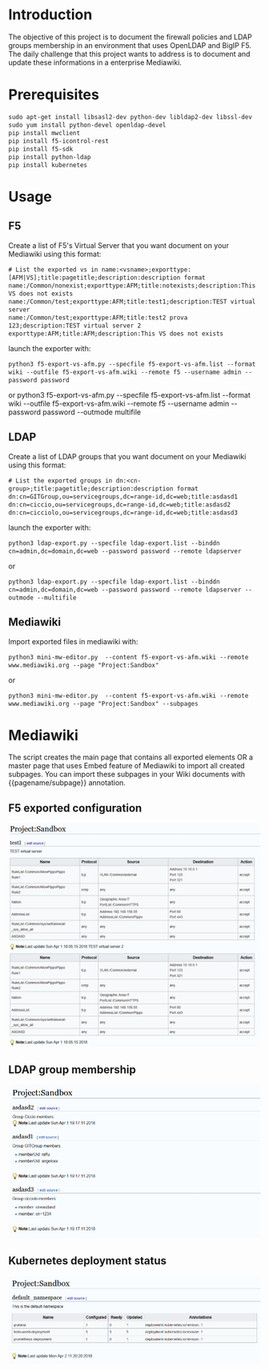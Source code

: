 # Introduction

The objective of this project is to document the firewall policies and LDAP groups membership in an environment that uses OpenLDAP and BigIP F5. The daily challenge that this project wants to address is to document and update these informations in a enterprise Mediawiki.

# Prerequisites

    sudo apt-get install libsasl2-dev python-dev libldap2-dev libssl-dev
    sudo yum install python-devel openldap-devel
    pip install mwclient
    pip install f5-icontrol-rest
    pip install f5-sdk
    pip install python-ldap
    pip install kubernetes

# Usage

## F5
Create a list of F5's Virtual Server that you want document on your Mediawiki using this format:

    # List the exported vs in name:<vsname>;exporttype:[AFM|VS];title:pagetitle;description:description format
    name:/Common/nonexist;exporttype:AFM;title:notexists;description:This VS does not exists
    name:/Common/test;exporttype:AFM;title:test1;description:TEST virtual server
    name:/Common/test;exporttype:AFM;title:test2 prova 123;description:TEST virtual server 2
    exporttype:AFM;title:AFM;description:This VS does not exists

launch the exporter with:

    python3 f5-export-vs-afm.py --specfile f5-export-vs-afm.list --format wiki --outfile f5-export-vs-afm.wiki --remote f5 --username admin --password password

or
    python3 f5-export-vs-afm.py --specfile f5-export-vs-afm.list --format wiki --outfile f5-export-vs-afm.wiki --remote f5 --username admin --password password --outmode multifile

## LDAP

Create a list of LDAP groups that you want document on your Mediawiki using this format:
    
    # List the exported groups in dn:<cn-group>;title:pagetitle;description:description format
    dn:cn=GITGroup,ou=servicegroups,dc=range-id,dc=web;title:asdasd1
    dn:cn=ciccio,ou=servicegroups,dc=range-id,dc=web;title:asdasd2
    dn:cn=cicciolo,ou=servicegroups,dc=range-id,dc=web;title:asdasd3

launch the exporter with:

    python3 ldap-export.py --specfile ldap-export.list --binddn cn=admin,dc=domain,dc=web --password password --remote ldapserver

or

    python3 ldap-export.py --specfile ldap-export.list --binddn cn=admin,dc=domain,dc=web --password password --remote ldapserver --outmode --multifile
## Mediawiki
Import exported files in mediawiki with:

    python3 mini-mw-editor.py  --content f5-export-vs-afm.wiki --remote www.mediawiki.org --page "Project:Sandbox"

or 

    python3 mini-mw-editor.py  --content f5-export-vs-afm.wiki --remote www.mediawiki.org --page "Project:Sandbox" --subpages

# Mediawiki
The script creates the main page that contains all exported elements OR a master page that uses Embed feature of Mediawiki to import all created subpages. You can import these subpages in your Wiki documents with {{pagename/subpage}} annotation.

## F5 exported configuration
![F5](f5.png)

## LDAP group membership
![ldap](ldap.png)

## Kubernetes deployment status
![k8s](k8s.png)